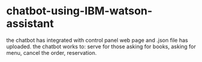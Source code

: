 # chatbot-using-IBM-watson-assistant
the chatbot has integrated with control panel web page and .json file has uploaded.
the chatbot works to:
serve for those asking for books, asking for menu, cancel the order, reservation.
